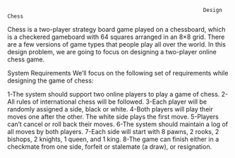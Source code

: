                                                                   Design Chess
                                                                  
Chess is a two-player strategy board game played on a chessboard, which is a checkered gameboard with 64 squares arranged in an 8×8 grid. There are a few versions of game types that people play all over the world.   In this design problem, we are going to focus on designing a two-player online chess game.


System Requirements
We’ll focus on the following set of requirements while designing the game of chess:

1-The system should support two online players to play a game of chess.
 2-All rules of international chess will be followed.
3-Each player will be randomly assigned a side, black or white.
4-Both players will play their moves one after the other. The white side plays the first move.
5-Players can’t cancel or roll back their moves.
6-The system should maintain a log of all moves by both players.
7-Each side will start with 8 pawns, 2 rooks, 2 bishops, 2 knights, 1 queen, and 1 king.
8-The game can finish either in a checkmate from one side, forfeit or stalemate (a draw), or resignation.
